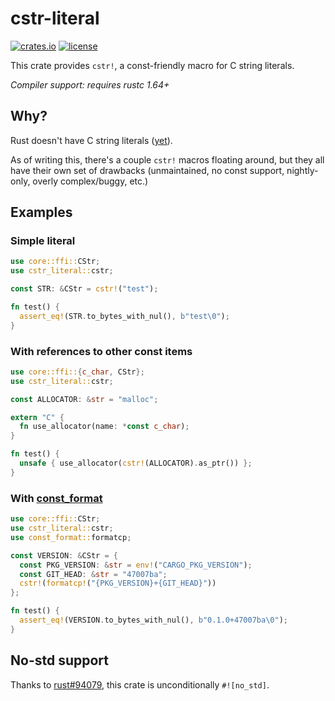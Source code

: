 # cstr-literal

[![crates.io](https://img.shields.io/crates/v/cstr-literal.svg?color=green&style=for-the-badge&logo=rust)](https://crates.io/crates/cstr-literal)
[![license](https://img.shields.io/badge/license-MIT-blue?style=for-the-badge)](LICENSE)

This crate provides `cstr!`, a const-friendly macro for C string literals.

_Compiler support: requires rustc 1.64+_

## Why?

Rust doesn't have C string literals ([yet](https://rust-lang.github.io/rfcs/3348-c-str-literal.html)).

As of writing this, there's a couple `cstr!` macros floating around, but they
all have their own set of drawbacks (unmaintained, no const support, nightly-only, overly complex/buggy, etc.)

## Examples

### Simple literal

```rust
use core::ffi::CStr;
use cstr_literal::cstr;

const STR: &CStr = cstr!("test");

fn test() {
  assert_eq!(STR.to_bytes_with_nul(), b"test\0");
}
```

### With references to other const items

```rust
use core::ffi::{c_char, CStr};
use cstr_literal::cstr;

const ALLOCATOR: &str = "malloc";

extern "C" {
  fn use_allocator(name: *const c_char);
}

fn test() {
  unsafe { use_allocator(cstr!(ALLOCATOR).as_ptr()) };
}
```

### With [const_format](https://crates.io/crates/const_format)

```rust
use core::ffi::CStr;
use cstr_literal::cstr;
use const_format::formatcp;

const VERSION: &CStr = {
  const PKG_VERSION: &str = env!("CARGO_PKG_VERSION");
  const GIT_HEAD: &str = "47007ba";
  cstr!(formatcp!("{PKG_VERSION}+{GIT_HEAD}"))
};

fn test() {
  assert_eq!(VERSION.to_bytes_with_nul(), b"0.1.0+47007ba\0");
}
```

## No-std support

Thanks to [rust#94079](https://github.com/rust-lang/rust/pull/94079), this crate is unconditionally `#![no_std]`.

